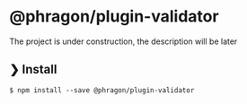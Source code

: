 # @phragon/plugin-validator

The project is under construction, the description will be later

## ❯ Install

```
$ npm install --save @phragon/plugin-validator
```
